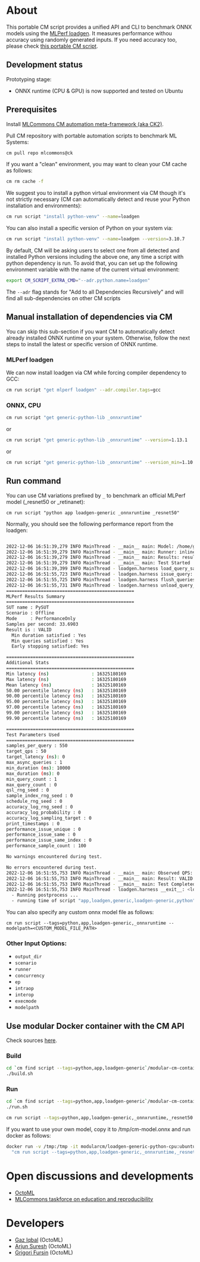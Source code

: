 # About

This portable CM script provides a unified API and CLI to benchmark ONNX models 
using the [MLPerf loadgen](https://github.com/mlcommons/inference/tree/master/loadgen).
It measures performance withou accuracy using randomly generated inputs. 
If you need accuracy too, please check [this portable CM script](../run-mlperf-inference-app).

## Development status

Prototyping stage:
* ONNX runtime (CPU & GPU) is now supported and tested on Ubuntu

## Prerequisites

Install [MLCommons CM automation meta-framework (aka CK2)](https://github.com/mlcommons/ck/blob/master/docs/installation.md).

Pull CM repository with portable automation scripts to benchmark ML Systems:
```bash
cm pull repo mlcommons@ck
```

If you want a "clean" environment, you may want to clean your CM cache as follows:
```bash
cm rm cache -f
```

We suggest you to install a python virtual environment via CM though it's not strictly necessary 
(CM can automatically detect and reuse your Python installation and environments):
```bash
cm run script "install python-venv" --name=loadgen
```

You can also install a specific version of Python on your system via:
```bash
cm run script "install python-venv" --name=loadgen --version=3.10.7
```

By default, CM will be asking users to select one from all detected and installed Python versions
including the above one, any time a script with python dependency is run. To avoid that, you 
can set up the following environment variable with the name of the current virtual environment:

```bash
export CM_SCRIPT_EXTRA_CMD="--adr.python.name=loadgen"
```

The `--adr` flag stands for "Add to all Dependencies Recursively" and will find all sub-dependencies on other CM scripts 


## Manual installation of dependencies via CM

You can skip this sub-section if you want CM to automatically detect already installed
ONNX runtime on your system. Otherwise, follow the next steps to install the latest or specific
version of ONNX runtime.

### MLPerf loadgen

We can now install loadgen via CM while forcing compiler dependency to GCC:

```bash
cm run script "get mlperf loadgen" --adr.compiler.tags=gcc
```

### ONNX, CPU

```bash
cm run script "get generic-python-lib _onnxruntime"
```

or

```bash
cm run script "get generic-python-lib _onnxruntime" --version=1.13.1
```

or 

```bash
cm run script "get generic-python-lib _onnxruntime" --version_min=1.10.0
```


## Run command

You can use CM variations prefixed by `_` to benchmark an official MLPerf model 
(_resnet50 or _retinanet):

```
cm run script "python app loadgen-generic _onnxruntime _resnet50"
```

Normally, you should see the following performance report from the loadgen:
```bash

2022-12-06 16:51:39,279 INFO MainThread - __main__ main: Model: /home/gfursin/CM/repos/local/cache/9c825a0a06fb48e2/resnet50_v1.onnx
2022-12-06 16:51:39,279 INFO MainThread - __main__ main: Runner: inline, Concurrency: 4
2022-12-06 16:51:39,279 INFO MainThread - __main__ main: Results: results/resnet50_v1.onnx/inline
2022-12-06 16:51:39,279 INFO MainThread - __main__ main: Test Started
2022-12-06 16:51:39,399 INFO MainThread - loadgen.harness load_query_samples: Loaded 100 samples
2022-12-06 16:51:55,723 INFO MainThread - loadgen.harness issue_query: Queries issued 550
2022-12-06 16:51:55,725 INFO MainThread - loadgen.harness flush_queries: Queries flushed
2022-12-06 16:51:55,731 INFO MainThread - loadgen.harness unload_query_samples: Unloaded samples
================================================
MLPerf Results Summary
================================================
SUT name : PySUT
Scenario : Offline
Mode     : PerformanceOnly
Samples per second: 33.6903
Result is : VALID
  Min duration satisfied : Yes
  Min queries satisfied : Yes
  Early stopping satisfied: Yes

================================================
Additional Stats
================================================
Min latency (ns)                : 16325180169
Max latency (ns)                : 16325180169
Mean latency (ns)               : 16325180169
50.00 percentile latency (ns)   : 16325180169
90.00 percentile latency (ns)   : 16325180169
95.00 percentile latency (ns)   : 16325180169
97.00 percentile latency (ns)   : 16325180169
99.00 percentile latency (ns)   : 16325180169
99.90 percentile latency (ns)   : 16325180169

================================================
Test Parameters Used
================================================
samples_per_query : 550
target_qps : 50
target_latency (ns): 0
max_async_queries : 1
min_duration (ms): 10000
max_duration (ms): 0
min_query_count : 1
max_query_count : 0
qsl_rng_seed : 0
sample_index_rng_seed : 0
schedule_rng_seed : 0
accuracy_log_rng_seed : 0
accuracy_log_probability : 0
accuracy_log_sampling_target : 0
print_timestamps : 0
performance_issue_unique : 0
performance_issue_same : 0
performance_issue_same_index : 0
performance_sample_count : 100

No warnings encountered during test.

No errors encountered during test.
2022-12-06 16:51:55,753 INFO MainThread - __main__ main: Observed QPS: 33.6903
2022-12-06 16:51:55,753 INFO MainThread - __main__ main: Result: VALID
2022-12-06 16:51:55,753 INFO MainThread - __main__ main: Test Completed
2022-12-06 16:51:55,753 INFO MainThread - loadgen.harness __exit__: <loadgen.runners.ModelRunnerInline object at 0x7f6c5c6a3580> : Exited
  - Running postprocess ...
  - running time of script "app,loadgen,generic,loadgen-generic,python": 370.87 sec.

```

You can also specify any custom onnx model file as follows:
```
cm run script --tags=python,app,loadgen-generic,_onnxruntime --modelpath=<CUSTOM_MODEL_FILE_PATH>
```

### Other Input Options:
* `output_dir`
* `scenario`
* `runner`
* `concurrency`
* `ep`
* `intraop`
* `interop`
* `execmode`
* `modelpath`


## Use modular Docker container with the CM API

Check sources [here](https://github.com/octoml/ck/tree/master/cm-mlops/script/app-loadgen-generic-python/modular-cm-containers).

### Build

```bash
cd `cm find script --tags=python,app,loadgen-generic`/modular-cm-containers
./build.sh
```

### Run
```bash
cd `cm find script --tags=python,app,loadgen-generic`/modular-cm-containers
./run.sh

cm run script --tags=python,app,loadgen-generic,_onnxruntime,_resnet50
```

If you want to use your own model, copy it to /tmp/cm-model.onnx and run docker as follows:
```bash
docker run -v /tmp:/tmp -it modularcm/loadgen-generic-python-cpu:ubuntu-22.04 -c \
  "cm run script --tags=python,app,loadgen-generic,_onnxruntime,_resnet50 --modelpath=/tmp/cm-model.onnx"

```




# Open discussions and developments

* [OctoML](https://octoml.ai)
* [MLCommons taskforce on education and reproducibility](https://bit.ly/mlperf-edu-wg)

# Developers

* [Gaz Iqbal](https://www.linkedin.com/in/gaziqbal) (OctoML)
* [Arjun Suresh](https://www.linkedin.com/in/arjunsuresh) (OctoML)
* [Grigori Fursin](https://cKnowledge.io/@gfursin) (OctoML)
